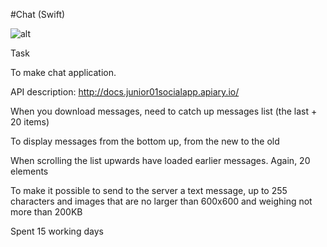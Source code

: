 #Chat (Swift)

![alt](https://github.com/habr/ChatTestTask/blob/master/1.gif)

Task

To make chat application.

API description: http://docs.junior01socialapp.apiary.io/

When you download messages, need to catch up messages list (the last + 20 items)

To display messages from the bottom up, from the new to the old

When scrolling the list upwards have loaded earlier messages. Again, 20 elements

To make it possible to send to the server a text message, up to 255 characters and images that are no larger than 600x600 and weighing not more than 200KB

Spent 15 working days
